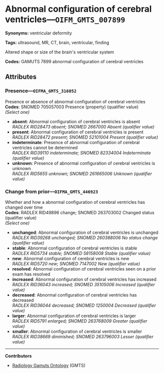 # Abnormal configuration of cerebral ventricles—`OIFM_GMTS_007899`

**Synonyms:** ventricular deformity

**Tags:** ultrasound, MR, CT, brain, ventricular, finding

Altered shape or size of the brain's ventricular system

**Codes:** GAMUTS 7899 abnormal configuration of cerebral ventricles

## Attributes

### Presence—`OIFMA_GMTS_316052`

Presence or absence of abnormal configuration of cerebral ventricles  
**Codes**: SNOMED 705057003 Presence (property) (qualifier value)  
*(Select one)*

- **absent**: Abnormal configuration of cerebral ventricles is absent  
_RADLEX RID28473 absent; SNOMED 2667000 Absent (qualifier value)_
- **present**: Abnormal configuration of cerebral ventricles is present  
_RADLEX RID28472 present; SNOMED 52101004 Present (qualifier value)_
- **indeterminate**: Presence of abnormal configuration of cerebral ventricles cannot be determined  
_RADLEX RID39110 indeterminate; SNOMED 82334004 Indeterminate (qualifier value)_
- **unknown**: Presence of abnormal configuration of cerebral ventricles is unknown  
_RADLEX RID5655 unknown; SNOMED 261665006 Unknown (qualifier value)_

### Change from prior—`OIFMA_GMTS_446923`

Whether and how a abnormal configuration of cerebral ventricles has changed over time  
**Codes**: RADLEX RID49896 change; SNOMED 263703002 Changed status (qualifier value)  
*(Select one)*

- **unchanged**: Abnormal configuration of cerebral ventricles is unchanged  
_RADLEX RID39268 unchanged; SNOMED 260388006 No status change (qualifier value)_
- **stable**: Abnormal configuration of cerebral ventricles is stable  
_RADLEX RID5734 stable; SNOMED 58158008 Stable (qualifier value)_
- **new**: Abnormal configuration of cerebral ventricles is new  
_RADLEX RID5720 new; SNOMED 7147002 New (qualifier value)_
- **resolved**: Abnormal configuration of cerebral ventricles seen on a prior exam has resolved  
- **increased**: Abnormal configuration of cerebral ventricles has increased  
_RADLEX RID36043 increased; SNOMED 35105006 Increased (qualifier value)_
- **decreased**: Abnormal configuration of cerebral ventricles has decreased  
_RADLEX RID36044 decreased; SNOMED 1250004 Decreased (qualifier value)_
- **larger**: Abnormal configuration of cerebral ventricles is larger  
_RADLEX RID5791 enlarged; SNOMED 263768009 Greater (qualifier value)_
- **smaller**: Abnormal configuration of cerebral ventricles is smaller  
_RADLEX RID38669 diminished; SNOMED 263796003 Lesser (qualifier value)_

---

**Contributors**

- [Radiology Gamuts Ontology](https://gamuts.net/) (GMTS)